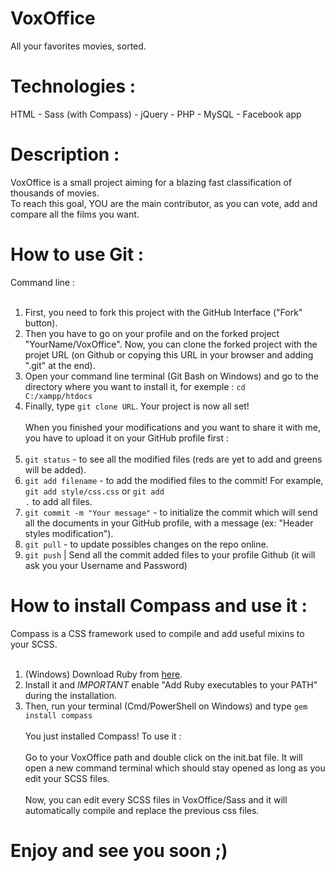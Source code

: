# VoxOffice
All your favorites movies, sorted.

# Technologies :
HTML - Sass (with Compass) - jQuery - PHP - MySQL - Facebook app

# Description :
VoxOffice is a small project aiming for a blazing fast classification of thousands of movies.<br>
To reach this goal, YOU are the main contributor, as you can vote, add and compare all the films you want.

# How to use Git :
Command line :<br><br>
1. First, you need to fork this project with the GitHub Interface ("Fork" button).<br>
2. Then you have to go on your profile and on the forked project "YourName/VoxOffice". Now, you can clone the forked project with the projet URL (on Github or copying this URL in your browser and adding ".git" at the end).<br>
3. Open your command line terminal (Git Bash on Windows) and go to the directory where you want to install it, for exemple : <code>cd C:/xampp/htdocs</code><br>
4. Finally, type <code>git clone URL</code>. Your project is now all set!<br><br>
When you finished your modifications and you want to share it with me, you have to upload it on your GitHub profile first :<br><br>
1. <code>git status</code> - to see all the modified files (reds are yet to add and greens will be added).<br>
2. <code>git add filename</code> - to add the modified files to the commit! For example, <code>git add style/css.css</code> or <code>git add .</code> to add all files.<br>
3. <code>git commit -m "Your message"</code> - to initialize the commit which will send all the documents in your GitHub profile, with a message (ex: "Header styles modification").<br>
4. <code>git pull</code> - to update possibles changes on the repo online.<br>
5. <code>git push</code> | Send all the commit added files to your profile Github (it will ask you your Username and Password)<br>

# How to install Compass and use it :
Compass is a CSS framework used to compile and add useful mixins to your SCSS.<br><br>
1. (Windows) Download Ruby from <a href="http://rubyinstaller.org/">here</a>.<br>
2. Install it and *IMPORTANT* enable "Add Ruby executables to your PATH" during the installation.<br>
3. Then, run your terminal (Cmd/PowerShell on Windows) and type <code>gem install compass</code><br><br>
You just installed Compass! To use it :<br><br>
Go to your VoxOffice path and double click on the init.bat file. It will open a new command terminal which should stay opened as long as you edit your SCSS files.<br><br>
Now, you can edit every SCSS files in VoxOffice/Sass and it will automatically compile and replace the previous css files.<br>

# Enjoy and see you soon ;)